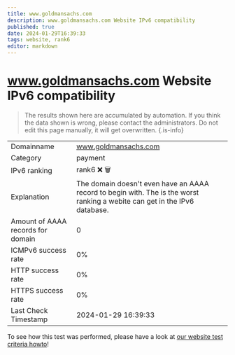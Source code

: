 ```yaml
---
title: www.goldmansachs.com
description: www.goldmansachs.com Website IPv6 compatibility
published: true
date: 2024-01-29T16:39:33
tags: website, rank6
editor: markdown
---
```


# www.goldmansachs.com Website IPv6 compatibility

> The results shown here are accumulated by automation. If you think the data shown is wrong, please contact the administrators. 
> Do not edit this page manually, it will get overwritten.
{.is-info}


|   |   |
| - | - |
| Domainname | www.goldmansachs.com
| Category | payment |
| IPv6 ranking | rank6 :x: :wastebasket: |
| Explanation | The domain doesn't even have an AAAA record to begin with. The is the worst ranking a webite can get in the IPv6 database. |
| Amount of AAAA records for domain | 0 |
| ICMPv6 success rate | 0%|
| HTTP success rate | 0% |
| HTTPS success rate | 0% |
| Last Check Timestamp | 2024-01-29 16:39:33 |

To see how this test was performed, please have a look at [our website test criteria howto](/howto/testcriteria/website)!

